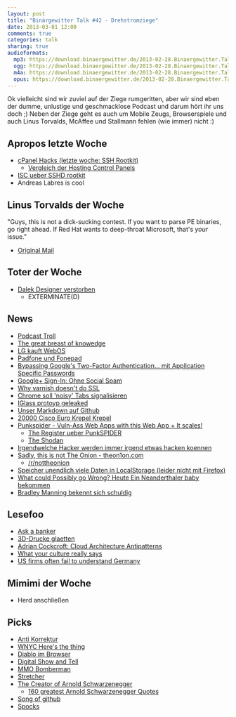 ```yaml
---
layout: post
title: "Binärgewitter Talk #42 - Drehstromziege"
date: 2013-03-01 12:00
comments: true
categories: talk
sharing: true
audioformats:
  mp3: https://download.binaergewitter.de/2013-02-28.Binaergewitter.Talk.42.mp3
  ogg: https://download.binaergewitter.de/2013-02-28.Binaergewitter.Talk.42.ogg
  m4a: https://download.binaergewitter.de/2013-02-28.Binaergewitter.Talk.42.m4a
  opus: https://download.binaergewitter.de/2013-02-28.Binaergewitter.Talk.42.opus
---
```

Ok vielleicht sind wir zuviel auf der Ziege rumgeritten, aber wir sind eben der dumme, unlustige und geschmacklose Podcast und darum hört ihr uns doch ;) Neben der Ziege geht es auch um Mobile Zeugs,
Browserspiele und auch Linus Torvalds, McAffee und Stallmann fehlen (wie immer) nicht :)

## Apropos letzte Woche
- [cPanel Hacks (letzte woche: SSH Rootkit)](http://arstechnica.com/security/2013/02/server-hack-prompts-call-for-cpanel-customers-to-take-immediate-action/)
    * [Vergleich der Hosting Control Panels](http://en.wikipedia.org/wiki/Comparison_of_web_hosting_control_panels)
- [ISC ueber SSHD rootkit](https://isc.sans.edu/diary.html?storyid=15229)
- Andreas Labres is cool

## Linus Torvalds der Woche
"Guys, this is not a dick-sucking contest.
If you want to parse PE binaries, go right ahead.
If Red Hat wants to deep-throat Microsoft, that's *your* issue."
- [Original Mail](http://thread.gmane.org/gmane.linux.kernel/1445369/focus=1445405)

## Toter der Woche
- [Dalek Designer verstorben](http://www.guardian.co.uk/tv-and-radio/2013/feb/24/dalek-designer-dies)
    * EXTERMINATE(D)

## News
- [Podcast Troll](http://www.itworld.com/mobile-wireless/345576/wtf-patent-troll-goes-after-popular-podcasters)
- [The great breast of knowedge](
http://books.google.de/books?id=VZjBk366-BAC&pg=PA56&lpg=PA56&dq=%22The+great+breast+of+knowledge%22&source=bl&ots=arBMobl_1o&sig=xFgcQ85fAHSK5Tuy7dd-HHTarFg&hl=de&sa=X&ei=nq0vUZuMGsiK4gSj2IGABw&ved=0CEMQ6AEwAQ#v=onepage&q=%22The%20great%20breast%20of%20knowledge%22&f=false
)
- [LG kauft WebOS](http://www.pro-linux.de/news/1/19499/lg-kauft-webos-von-hewlett-packard.html)
- [Padfone und Fonepad](http://www.t-online.de/handy/smartphone/id_62350150/padfone-und-fonepad-asus-zeigt-neuheiten-auf-dem-mwc-2013.html?news)
- [Bypassing Google's Two-Factor Authentication... mit Application Specific Passwords](https://blog.duosecurity.com/2013/02/bypassing-googles-two-factor-authentication/)
- [Google+ Sign-In: Ohne Social Spam](http://googleplusplatform.blogspot.de/2013/02/google-plus-sign-in.html)
- [Why varnish doesn't do SSL](https://www.varnish-cache.org/docs/trunk/phk/ssl.html)
- [Chrome soll 'noisy' Tabs signalisieren](http://thenextweb.com/google/2013/02/25/google-chrome-may-soon-get-audio-indicators-to-show-you-noisy-tabs-keep-them-open-when-memory-runs-out/)
- [IGlass protoyp geleaked](https://plus.google.com/photos/107558775673569042478/albums/5847845659356001153/5847845657179925346?authkey=CIeX4qWT0pj5JA)
- [Unser Markdown auf Github](https://github.com/Binaergewitter/binaergewitter.github.com/tree/source/source/_posts)
- [20000 Cisco Euro Krepel Krepel](http://arstechnica.com/tech-policy/2013/02/why-a-one-room-west-virginia-library-runs-a-20000-cisco-router/)
- [Punkspider - Vuln-Ass Web Apps with this Web App + It scales!](http://punkspider.hyperiongray.com/)
    - [The Register ueber PunkSPIDER](http://www.theregister.co.uk/2013/02/21/punkspider/)
    - [The Shodan](http://www.shodanhq.com/)
- [Irgendwelche Hacker werden immer irgend etwas hacken koennen](http://www.theregister.co.uk/2013/02/19/apple_hacked/)
- [Sadly, this is not The Onion - theon1on.com](http://theon1on.com/)
    * [/r/nottheonion](https://reddit.com/r/nottheonion)
- [Speicher unendlich viele Daten in LocalStorage (leider nicht mit Firefox)](http://feross.org/fill-disk/)
- [What could Possibly go Wrong? Heute Ein Neanderthaler baby bekommen](
http://www.independent.co.uk/news/science/palaeolithic-park-harvard-professor-seeks-adventurous-woman-to-give-birth-to-baby-neanderthal-8460273.html)
- [Bradley Manning bekennt sich schuldig](http://www.latimes.com/news/nation/nationnow/la-pn-bradley-manning-pleads-guilty-20130228,0,5930297.story)

## Lesefoo
- [Ask a banker](http://www.npr.org/blogs/money/2013/02/10/171653721/ask-a-banker-stock-tips)
- [3D-Drucke glaetten](http://blog.reprap.org/2013/02/vapor-treating-abs-rp-parts.html)
- [Adrian Cockcroft: Cloud Architecture Antipatterns](http://www.slideshare.net/adrianco/arch-tutoriallo2of3)
- [What your culture really says](http://blog.prettylittlestatemachine.com/blog/2013/02/20/what-your-culture-really-says/)
- [US firms often fail to understand Germany](http://www.thelocal.de/national/20130224-48161.html#.US-nUuuG1gs)

## Mimimi der Woche
- Herd anschließen

## Picks
- [Anti Korrektur](http://anti-korrektur.tumblr.com/)
- [WNYC Here's the thing](http://www.wnyc.org/shows/heresthething/)
- [Diablo im Browser](http://mitallast.github.com/diablo-js/)
- [Digital Show and Tell](http://www.xiph.org/video/vid2.shtml)
- [MMO Bomberman](http://bombermine.com/#/)
- [Stretcher](https://github.com/PoseBiz/stretcher)
- [The Creator of Arnold Schwarzenegger](http://www.youtube.com/watch?v=p0NvlH0FfmA)
    - [160 greatest Arnold Schwarzenegger Quotes](http://youtu.be/pDxn0Xfqkgw)
- [Song of github](http://song-of-github.herokuapp.com/?username=rb2k)
- [Spocks](https://plus.google.com/photos/105796021448398557678/albums/5849513673206535601/5849513675541649570?authkey=CJHa-fHgpIr9_gE)

